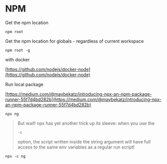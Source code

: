 # NPM

Get the npm location

```
npm root
```

Get the npm location for globals - regardless of current workspace

```
npm root -g
```

with docker

[https://github.com/nodejs/docker-node](https://github.com/nodejs/docker-node)

Run local package

[https://medium.com/@maybekatz/introducing-npx-an-npm-package-runner-55f7d4bd282b](https://medium.com/@maybekatz/introducing-npx-an-npm-package-runner-55f7d4bd282b)

```
npx ng
```

> But wait! npx has yet another trick up its sleeve: when you use the
>
> `-c`
>
> option, the script written inside the string argument will have full access to the same env variables as a regular run script!

```
npx -c ng
```



